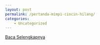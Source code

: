 ```yaml
---
layout: post
permalink: /pertanda-mimpi-cincin-hilang/
categories:
    - Uncategorized
---
```


[Baca Selengkapnya](/02)
